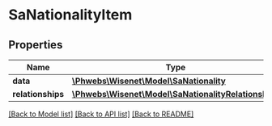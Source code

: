# SaNationalityItem

## Properties
Name | Type | Description | Notes
------------ | ------------- | ------------- | -------------
**data** | [**\Phwebs\Wisenet\Model\SaNationality**](SaNationality.md) |  | [optional] 
**relationships** | [**\Phwebs\Wisenet\Model\SaNationalityRelationships**](SaNationalityRelationships.md) |  | [optional] 

[[Back to Model list]](../../README.md#documentation-for-models) [[Back to API list]](../../README.md#documentation-for-api-endpoints) [[Back to README]](../../README.md)

